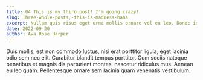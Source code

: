 ```yaml
---
title: 04 This is my third post! I'm going crazy!
slug: Three-whole-posts,-this-is-madness-haha
excerpt: Nullam quis risus eget urna mollis ornare vel eu leo. Donec id elit non mi porta gravida at eget metus. Donec sed odio dui.
date: 2022-09-20
author: Ava Rose Harper
---
```


Duis mollis, est non commodo luctus, nisi erat porttitor ligula, eget lacinia odio sem nec elit. Curabitur blandit tempus porttitor. Cum sociis natoque penatibus et magnis dis parturient montes, nascetur ridiculus mus. Aenean eu leo quam. Pellentesque ornare sem lacinia quam venenatis vestibulum.